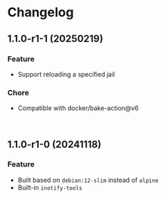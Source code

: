 # Changelog

## 1.1.0-r1-1 (20250219)

### Feature

- Support reloading a specified jail

### Chore

- Compatible with docker/bake-action@v6

<br>

## 1.1.0-r1-0 (20241118)

### Feature

- Built based on `debian:12-slim` instead of `alpine`
- Built-in `inotify-tools`
